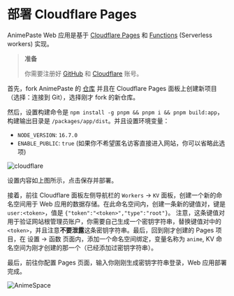 # 部署 Cloudflare Pages

AnimePaste Web 应用是基于 [Cloudflare Pages](https://pages.cloudflare.com/) 和 [Functions](https://developers.cloudflare.com/pages/platform/functions/) (Serverless workers) 实现。

> **准备**
>
> 你需要注册好 [GitHub](https://github.com/) 和 [Cloudflare](https://dash.cloudflare.com/) 账号。

首先，fork AnimePaste 的 [仓库](https://github.com/XLorPaste/AnimePaste) 并且在 Cloudflare Pages 面板上创建新项目（选择：连接到 Git），选择刚才 fork 的新仓库。

然后，设置构建命令是 `npm install -g pnpm && pnpm i && pnpm build:app`，构建输出目录是 `/packages/app/dist`。并且设置环境变量：

+ `NODE_VERSION`: `16.7.0`
+ `ENABLE_PUBLIC`: `true` (如果你不希望匿名访客直接进入网站，你可以省略此选项)

![cloudflare](/cloudflare.png)

设置内容如上图所示，点击保存并部署。

接着，前往 Cloudflare 面板左侧导航栏的 `Workers` -> `KV` 面板，创建一个新的命名空间用于 Web 应用的数据存储。在此命名空间内，创建一条新的键值对，键是 `user:<token>`，值是 `{"token":"<token>","type":"root"}`。 注意，这条键值对用于验证网站根管理员账户，你需要自己生成一个密钥字符串，替换键值对中的 `<token>`，并且注意**不要泄露**这条密钥字符串。最后，回到刚才创建的 Pages 项目，在 设置 -> 函数 页面内，添加一个命名空间绑定，变量名称为 `anime`, KV 命名空间为刚才创建的那一个（已经添加过密钥字符串）。

最后，前往你配置 Pages 页面，输入你刚刚生成密钥字符串登录，Web 应用部署完成。

![AnimeSpace](/animepaste.png)
